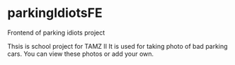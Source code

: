 # parkingIdiotsFE
Frontend of parking idiots project

Thsis is  school project for TAMZ II
It is used for taking photo of  bad parking cars. You can view  these photos or add your own.
